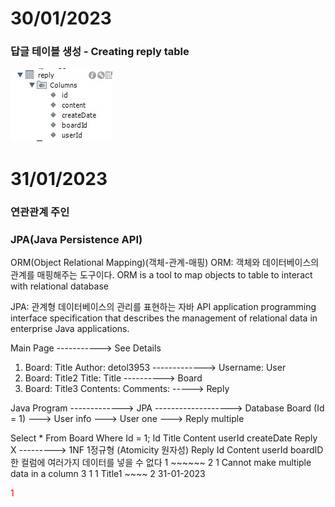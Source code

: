 # 30/01/2023


### 답글 테이블 생성 - Creating reply table 
![poster](./reply.jpg)

# 31/01/2023
### 연관관계 주인 

### JPA(Java Persistence API)
ORM(Object Relational Mapping)(객체-관계-매핑)
ORM: 객체와 데이터베이스의 관계를 매핑해주는 도구이다.
ORM is a tool to map objects to table to interact with relational database

JPA: 관계형 데이터베이스의 관리를 표현하는 자바 API
application programming interface specification that describes the management of relational data in enterprise Java applications.

   Main Page          ----------->      See Details
1. Board: Title                         Author: detol3953 -------------> Username: User
2. Board: Title2                        Title: Title      ----------> Board
3. Board: Title3                        Contents:
                                        Comments:            -----> Reply
                                        
                                        
                                        
  Java Program      ------------->      JPA    -------------------> Database
                                       Board (Id = 1)
                                       ---> User info 
                                       ---> User        one
                                       ---> Reply       multiple
                                       
Select * From Board Where Id = 1;
Id   Title   Content   userId   createDate      Reply X ---------> 1NF 1정규형 (Atomicity 원자성)                  Reply    Id       Content   userId   boardID
                                                                   한 컬럼에 여러가지 데이터를 넣을 수 없다                   1         ~~~~~~     2         1
                                                                   Cannot make multiple data in a column                                        3         1
1    Title1   ~~~~       2        31-01-2023            

<span style="color:red">1</span>


